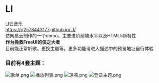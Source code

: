 # LI
LI云音乐 </br>
https://q2578443177.github.io/LI/</br>
仿网易云制作的一个demo，主要进阶前端水平以及HTML5新特性</br>
**作为挽救FreeUI的侠之大者**</br>
目前能正常听歌，更换主题等。更多功能请进入描述中的预览地址自行体验
### 目前有4套主题：

![歌单.png](https://upload-images.jianshu.io/upload_images/5750842-5c862cbf6a8bcbb5.png?imageMogr2/auto-orient/strip%7CimageView2/2/w/1240)
![播放列表.png](https://upload-images.jianshu.io/upload_images/5750842-cbad5bcb1fd02150.png?imageMogr2/auto-orient/strip%7CimageView2/2/w/1240)
![凉凉.png](http://upload-images.jianshu.io/upload_images/5750842-03f2a0b1b1358926.png?imageMogr2/auto-orient/strip%7CimageView2/2/w/1240)
![登录主题.png](http://upload-images.jianshu.io/upload_images/5750842-b7ea4cfa7d5ff20e.png?imageMogr2/auto-orient/strip%7CimageView2/2/w/1240)
